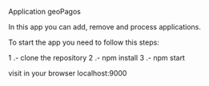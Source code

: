 Application geoPagos

In this app you can add, remove and process applications.

To start the app you need to follow this steps:

1 .- clone the repository
2 .- npm install
3 .- npm start

visit in your browser localhost:9000
